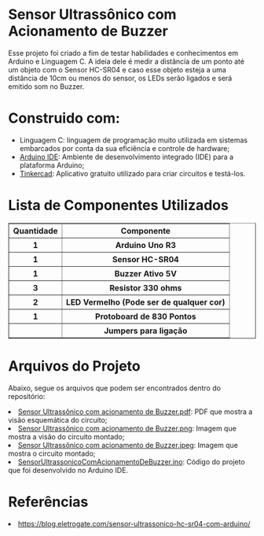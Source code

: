 <h1>Sensor Ultrassônico com Acionamento de Buzzer</h1>

<p>Esse projeto foi criado a fim de testar habilidades e conhecimentos em Arduino e Linguagem C. A ideia dele é medir a distância de um ponto até um objeto com o Sensor HC-SR04 e caso esse objeto esteja a uma distância de 10cm ou menos do sensor, os LEDs serão ligados e será emitido som no Buzzer.</p>

<h1>Construido com:</h1>
<ul>
  <li>Linguagem C: linguagem de programação muito utilizada em sistemas embarcados por conta da sua eficiência e controle de hardware;</li>
  <li><a href="https://www.arduino.cc/en/software">Arduino IDE</a>: Ambiente de desenvolvimento integrado (IDE) para a plataforma Arduino;</li>
  <li><a href="https://www.tinkercad.com">Tinkercad</a>: Aplicativo gratuito utilizado para criar circuitos e testá-los.</li>
</ul>

<h1>Lista de Componentes Utilizados</h1>
<table border="1">
<thead>
  <tr>
    <th>Quantidade</th>
    <th>Componente</th>
  </tr>
</thead>
<tbody>
  <tr>
    <th>1</th>
    <th>Arduino Uno R3</th>
  </tr>
  <tr>
    <th>1</th>
    <th>Sensor HC-SR04</th>
  </tr>
  <tr>
    <th>1</th>
    <th>Buzzer Ativo 5V</th>
  </tr>
  <tr>
    <th>3</th>
    <th>Resistor 330 ohms</th>
  </tr>
   <tr>
    <th>2</th>
    <th>LED Vermelho (Pode ser de qualquer cor)</th>
  </tr>
   <tr>
    <th>1</th>
    <th>Protoboard de 830 Pontos</th>
  </tr>
  <tr>
    <th></th>
    <th>Jumpers para ligação</th>
  </tr>
</tbody> 
</table>

<h1>Arquivos do Projeto</h1>
<p>Abaixo, segue os arquivos que podem ser encontrados dentro do repositório:</p>

<li><a href="https://github.com/MuriloRPrado/sensor-ultrassonico/blob/main/SensorUltrassonicoComAcionamentoDeBuzzer/Sensor%20Ultrass%C3%B4nico%20com%20acionamento%20de%20Buzzer.pdf">Sensor Ultrassônico com acionamento de Buzzer.pdf</a>: PDF que mostra a visão esquemática do circuito;</li>
<li><a href="https://github.com/MuriloRPrado/sensor-ultrassonico/blob/main/SensorUltrassonicoComAcionamentoDeBuzzer/Sensor%20Ultrass%C3%B4nico%20com%20acionamento%20de%20Buzzer.png">Sensor Ultrassônico com acionamento de Buzzer.png</a>: Imagem que mostra a visão do circuito montado;</li>
<li><a href="https://github.com/MuriloRPrado/sensor-ultrassonico/blob/main/SensorUltrassonicoComAcionamentoDeBuzzer/Sensor%20Ultrass%C3%B4nico%20com%20acionamento%20de%20Buzzer.jpeg">Sensor Ultrassônico com acionamento de Buzzer.jpeg</a>: Imagem que mostra o circuito montado;</li>
<li><a href="https://github.com/MuriloRPrado/sensor-ultrassonico/blob/main/SensorUltrassonicoComAcionamentoDeBuzzer/SensorUltrassonicoComAcionamentoDeBuzzer.ino">SensorUltrassonicoComAcionamentoDeBuzzer.ino</a>: Código do projeto que foi desenvolvido no Arduino IDE.</li>

<h1>Referências</h1>
<li><a href="https://blog.eletrogate.com/sensor-ultrassonico-hc-sr04-com-arduino/">https://blog.eletrogate.com/sensor-ultrassonico-hc-sr04-com-arduino/</a></li>
